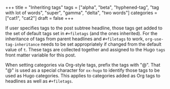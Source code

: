 +++
title = "Inheriting tags"
tags = ["alpha", "beta", "hyphened-tag", "tag with lot of words", "super", "gamma", "delta", "two words"]
categories = ["cat1", "cat2"]
draft = false
+++

If user specifies tags to the post subtree headline, those tags get
added to the set of default tags set in `#+filetags` (and the ones
inherited). For the inheritance of tags from parent headlines and
`#+filetags` to work, `org-use-tag-inheritance` needs to be set
appropriately if changed from the default value of `t`. These tags are
collected together and assigned to the Hugo `tags` front matter
variable for this post.

When setting categories via Org-style tags, prefix the tags with
"@". That "@" is used as a special character for `ox-hugo` to identify
those tags to be used as Hugo categories. This applies to categories
added as Org tags to headlines as well as `#+filetags`.
